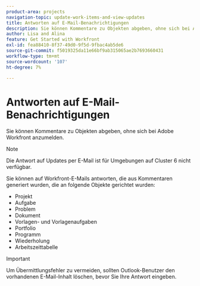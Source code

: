 ```yaml
---
product-area: projects
navigation-topic: update-work-items-and-view-updates
title: Antworten auf E-Mail-Benachrichtigungen
description: Sie können Kommentare zu Objekten abgeben, ohne sich bei Adobe Workfront anzumelden. Sie können auf Workfront-E-Mails reagieren, die aus Kommentaren zu Projekten, Aufgaben, Problemen und anderen Objekten generiert werden.
author: Lisa and Alina
feature: Get Started with Workfront
exl-id: fea88410-8f37-49d0-9f5d-9fbac4ab5de6
source-git-commit: f5019325da11e66bf9ab315065ae2b7693660431
workflow-type: tm+mt
source-wordcount: '107'
ht-degree: 7%

---
```


# Antworten auf E-Mail-Benachrichtigungen

Sie können Kommentare zu Objekten abgeben, ohne sich bei Adobe Workfront anzumelden.

>[!NOTE]
>
>Die Antwort auf Updates per E-Mail ist für Umgebungen auf Cluster 6 nicht verfügbar.

Sie können auf Workfront-E-Mails antworten, die aus Kommentaren generiert wurden, die an folgende Objekte gerichtet wurden:

* Projekt
* Aufgabe
* Problem
* Dokument
* Vorlagen- und Vorlagenaufgaben
* Portfolio
* Programm
* Wiederholung
* Arbeitszeittabelle

>[!IMPORTANT]
>
>Um Übermittlungsfehler zu vermeiden, sollten Outlook-Benutzer den vorhandenen E-Mail-Inhalt löschen, bevor Sie Ihre Antwort eingeben.



